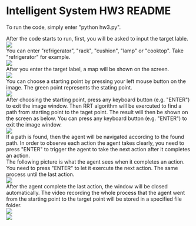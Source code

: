 # Intelligent System HW3 README

To run the code, simply enter "python hw3.py". 

After the code starts to run, first, you will be asked to input the target lable.  
![](https://i.imgur.com/4vTkOLr.png)  
You can enter "refrigerator", "rack", "cushion", "lamp" or "cooktop". Take "refrigerator" for example.  
![](https://i.imgur.com/41Z1u6b.png)  
After you enter the target label, a map will be shown on the screen.   
![](https://i.imgur.com/FBFBzSD.png)  
You can choose a starting point by pressing your left mouse button on the image. The green point represents the stating point.  
![](https://i.imgur.com/Voc0HN1.png)  
After choosing the starting point, press any keyboard button (e.g. "ENTER") to exit the image window. Then RRT algorithm will be exercuted to find a path from starting point to the taget point. The result will then be shown on the screen as below. You can press any keyboard button (e.g. "ENTER") to exit the image window.  
![](https://i.imgur.com/Hv7KPf0.png)  
If a path is found, then the agent will be navigated according to the found path. In order to observe each action the agent takes clearly, you need to press "ENTER" to trigger the agent to take the next action after it completes an action.    
The following picture is what the agent sees when it completes an action. You need to press "ENTER" to let it exercute the next action. The same process until the last action.   
![](https://i.imgur.com/pYPQ4M8.png)  
After the agent complete the last action, the window will be closed automatically. The video recording the whole process that the agent went from the starting point to the target point will be stored in a specified file folder.  
![](https://i.imgur.com/b9UTHJA.png)  
![](https://i.imgur.com/uV5X70r.png)  








